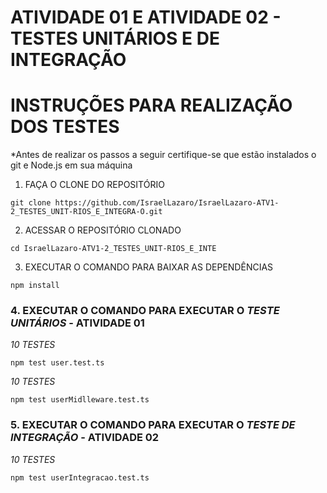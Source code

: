 # ATIVIDADE 01 E ATIVIDADE 02 - TESTES UNITÁRIOS E DE INTEGRAÇÃO

INSTRUÇÕES PARA REALIZAÇÃO DOS TESTES
=====================================
*Antes de realizar os passos a seguir certifique-se que estão instalados o git e Node.js em sua máquina
1. FAÇA O CLONE DO REPOSITÓRIO
```shell
git clone https://github.com/IsraelLazaro/IsraelLazaro-ATV1-2_TESTES_UNIT-RIOS_E_INTEGRA-O.git
```
2. ACESSAR O REPOSITÓRIO CLONADO
```shell
cd IsraelLazaro-ATV1-2_TESTES_UNIT-RIOS_E_INTE
```
3. EXECUTAR O COMANDO PARA BAIXAR AS DEPENDÊNCIAS 
```shell
npm install
```
### 4. EXECUTAR O COMANDO PARA EXECUTAR O *TESTE UNITÁRIOS* - ATIVIDADE 01
*10 TESTES*
```shell
npm test user.test.ts
```
*10 TESTES*
```shell
npm test userMidlleware.test.ts
```
### 5. EXECUTAR O COMANDO PARA EXECUTAR O *TESTE DE INTEGRAÇÃO* - ATIVIDADE 02
*10 TESTES*
```shell
npm test userIntegracao.test.ts
```
